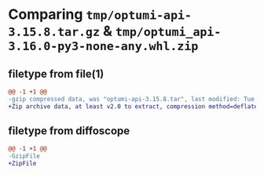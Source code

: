 # Comparing `tmp/optumi-api-3.15.8.tar.gz` & `tmp/optumi_api-3.16.0-py3-none-any.whl.zip`

## filetype from file(1)

```diff
@@ -1 +1 @@
-gzip compressed data, was "optumi-api-3.15.8.tar", last modified: Tue May 16 18:59:31 2023, max compression
+Zip archive data, at least v2.0 to extract, compression method=deflate
```

## filetype from diffoscope

```diff
@@ -1 +1 @@
-GzipFile
+ZipFile
```

